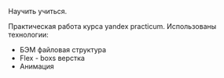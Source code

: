 Научить учиться.



Практическая работа курса yandex practicum.
Использованы технологии:
  * БЭМ файловая структура
  * Flex - boxs верстка
  * Анимация
